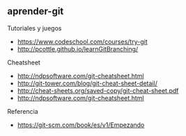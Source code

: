 ##  aprender-git

Tutoriales y juegos

* https://www.codeschool.com/courses/try-git
* http://pcottle.github.io/learnGitBranching/


Cheatsheet

* http://ndpsoftware.com/git-cheatsheet.html 
* http://git-tower.com/blog/git-cheat-sheet-detail/ 
* http://cheat-sheets.org/saved-copy/git-cheat-sheet.pdf 
* http://ndpsoftware.com/git-cheatsheet.html

Referencia 

* https://git-scm.com/book/es/v1/Empezando